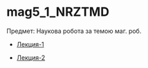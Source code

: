 # mag5_1_NRZTMD

Предмет: Наукова робота за темою маг. роб.

- [Лекция-1](Lekts1.md)

- [Лекция-2](Lekts2.md)
